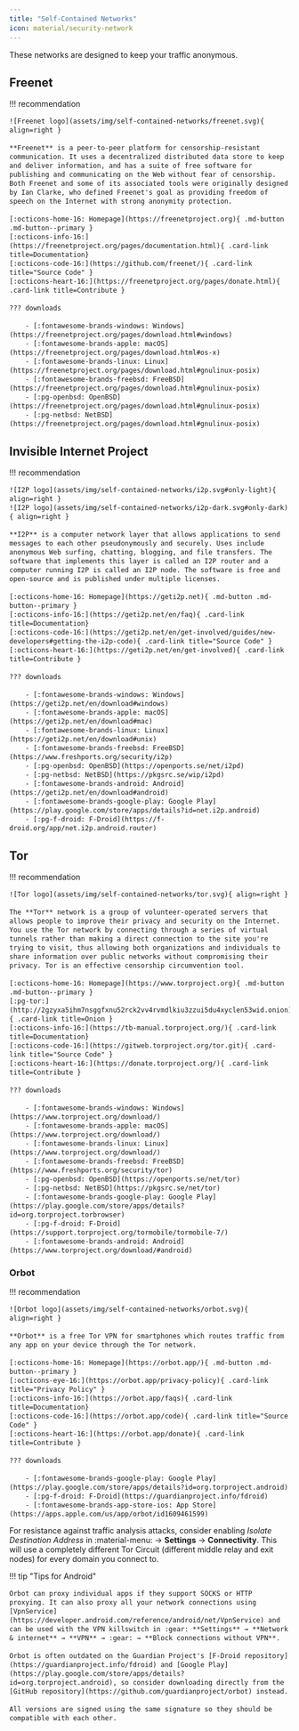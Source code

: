 ```yaml
---
title: "Self-Contained Networks"
icon: material/security-network
---
```

These networks are designed to keep your traffic anonymous.

## Freenet

!!! recommendation

    ![Freenet logo](assets/img/self-contained-networks/freenet.svg){ align=right }

    **Freenet** is a peer-to-peer platform for censorship-resistant communication. It uses a decentralized distributed data store to keep and deliver information, and has a suite of free software for publishing and communicating on the Web without fear of censorship. Both Freenet and some of its associated tools were originally designed by Ian Clarke, who defined Freenet's goal as providing freedom of speech on the Internet with strong anonymity protection.

    [:octicons-home-16: Homepage](https://freenetproject.org){ .md-button .md-button--primary }
    [:octicons-info-16:](https://freenetproject.org/pages/documentation.html){ .card-link title=Documentation}
    [:octicons-code-16:](https://github.com/freenet/){ .card-link title="Source Code" }
    [:octicons-heart-16:](https://freenetproject.org/pages/donate.html){ .card-link title=Contribute }

    ??? downloads

        - [:fontawesome-brands-windows: Windows](https://freenetproject.org/pages/download.html#windows)
        - [:fontawesome-brands-apple: macOS](https://freenetproject.org/pages/download.html#os-x)
        - [:fontawesome-brands-linux: Linux](https://freenetproject.org/pages/download.html#gnulinux-posix)
        - [:fontawesome-brands-freebsd: FreeBSD](https://freenetproject.org/pages/download.html#gnulinux-posix)
        - [:pg-openbsd: OpenBSD](https://freenetproject.org/pages/download.html#gnulinux-posix)
        - [:pg-netbsd: NetBSD](https://freenetproject.org/pages/download.html#gnulinux-posix)

## Invisible Internet Project

!!! recommendation

    ![I2P logo](assets/img/self-contained-networks/i2p.svg#only-light){ align=right }
    ![I2P logo](assets/img/self-contained-networks/i2p-dark.svg#only-dark){ align=right }

    **I2P** is a computer network layer that allows applications to send messages to each other pseudonymously and securely. Uses include anonymous Web surfing, chatting, blogging, and file transfers. The software that implements this layer is called an I2P router and a computer running I2P is called an I2P node. The software is free and open-source and is published under multiple licenses.

    [:octicons-home-16: Homepage](https://geti2p.net){ .md-button .md-button--primary }
    [:octicons-info-16:](https://geti2p.net/en/faq){ .card-link title=Documentation}
    [:octicons-code-16:](https://geti2p.net/en/get-involved/guides/new-developers#getting-the-i2p-code){ .card-link title="Source Code" }
    [:octicons-heart-16:](https://geti2p.net/en/get-involved){ .card-link title=Contribute }

    ??? downloads

        - [:fontawesome-brands-windows: Windows](https://geti2p.net/en/download#windows)
        - [:fontawesome-brands-apple: macOS](https://geti2p.net/en/download#mac)
        - [:fontawesome-brands-linux: Linux](https://geti2p.net/en/download#unix)
        - [:fontawesome-brands-freebsd: FreeBSD](https://www.freshports.org/security/i2p)
        - [:pg-openbsd: OpenBSD](https://openports.se/net/i2pd)
        - [:pg-netbsd: NetBSD](https://pkgsrc.se/wip/i2pd)
        - [:fontawesome-brands-android: Android](https://geti2p.net/en/download#android)
        - [:fontawesome-brands-google-play: Google Play](https://play.google.com/store/apps/details?id=net.i2p.android)
        - [:pg-f-droid: F-Droid](https://f-droid.org/app/net.i2p.android.router)

## Tor

!!! recommendation

    ![Tor logo](assets/img/self-contained-networks/tor.svg){ align=right }

    The **Tor** network is a group of volunteer-operated servers that allows people to improve their privacy and security on the Internet. You use the Tor network by connecting through a series of virtual tunnels rather than making a direct connection to the site you're trying to visit, thus allowing both organizations and individuals to share information over public networks without compromising their privacy. Tor is an effective censorship circumvention tool.

    [:octicons-home-16: Homepage](https://www.torproject.org){ .md-button .md-button--primary }
    [:pg-tor:](http://2gzyxa5ihm7nsggfxnu52rck2vv4rvmdlkiu3zzui5du4xyclen53wid.onion){ .card-link title=Onion }
    [:octicons-info-16:](https://tb-manual.torproject.org/){ .card-link title=Documentation}
    [:octicons-code-16:](https://gitweb.torproject.org/tor.git){ .card-link title="Source Code" }
    [:octicons-heart-16:](https://donate.torproject.org/){ .card-link title=Contribute }

    ??? downloads

        - [:fontawesome-brands-windows: Windows](https://www.torproject.org/download/)
        - [:fontawesome-brands-apple: macOS](https://www.torproject.org/download/)
        - [:fontawesome-brands-linux: Linux](https://www.torproject.org/download/)
        - [:fontawesome-brands-freebsd: FreeBSD](https://www.freshports.org/security/tor)
        - [:pg-openbsd: OpenBSD](https://openports.se/net/tor)
        - [:pg-netbsd: NetBSD](https://pkgsrc.se/net/tor)
        - [:fontawesome-brands-google-play: Google Play](https://play.google.com/store/apps/details?id=org.torproject.torbrowser)
        - [:pg-f-droid: F-Droid](https://support.torproject.org/tormobile/tormobile-7/)
        - [:fontawesome-brands-android: Android](https://www.torproject.org/download/#android)

### Orbot

!!! recommendation

    ![Orbot logo](assets/img/self-contained-networks/orbot.svg){ align=right }

    **Orbot** is a free Tor VPN for smartphones which routes traffic from any app on your device through the Tor network.

    [:octicons-home-16: Homepage](https://orbot.app/){ .md-button .md-button--primary }
    [:octicons-eye-16:](https://orbot.app/privacy-policy){ .card-link title="Privacy Policy" }
    [:octicons-info-16:](https://orbot.app/faqs){ .card-link title=Documentation}
    [:octicons-code-16:](https://orbot.app/code){ .card-link title="Source Code" }
    [:octicons-heart-16:](https://orbot.app/donate){ .card-link title=Contribute }

    ??? downloads

        - [:fontawesome-brands-google-play: Google Play](https://play.google.com/store/apps/details?id=org.torproject.android)
        - [:pg-f-droid: F-Droid](https://guardianproject.info/fdroid)
        - [:fontawesome-brands-app-store-ios: App Store](https://apps.apple.com/us/app/orbot/id1609461599)

For resistance against traffic analysis attacks, consider enabling *Isolate Destination Address* in :material-menu: → **Settings** → **Connectivity**. This will use a completely different Tor Circuit (different middle relay and exit nodes) for every domain you connect to.

!!! tip "Tips for Android"

    Orbot can proxy individual apps if they support SOCKS or HTTP proxying. It can also proxy all your network connections using [VpnService](https://developer.android.com/reference/android/net/VpnService) and can be used with the VPN killswitch in :gear: **Settings** → **Network & internet** → **VPN** → :gear: → **Block connections without VPN**.

    Orbot is often outdated on the Guardian Project's [F-Droid repository](https://guardianproject.info/fdroid) and [Google Play](https://play.google.com/store/apps/details?id=org.torproject.android), so consider downloading directly from the [GitHub repository](https://github.com/guardianproject/orbot) instead.

    All versions are signed using the same signature so they should be compatible with each other.
